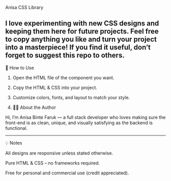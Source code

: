 Anisa CSS Library

I love experimenting with new CSS designs and keeping them here for future projects.
Feel free to copy anything you like and turn your project into a masterpiece!
If you find it useful, don’t forget to suggest this repo to others.
---

🚀 How to Use

1. Open the HTML file of the component you want.


2. Copy the HTML & CSS into your project.


3. Customize colors, fonts, and layout to match your style.
4. 👩‍💻 About the Author

Hi, I’m Anisa Binte Faruk — a full stack developer who loves making sure the front-end is as clean, unique, and visually satisfying as the backend is functional.


---

💡 Notes

All designs are responsive unless stated otherwise.

Pure HTML & CSS – no frameworks required.

Free for personal and commercial use (credit appreciated).
